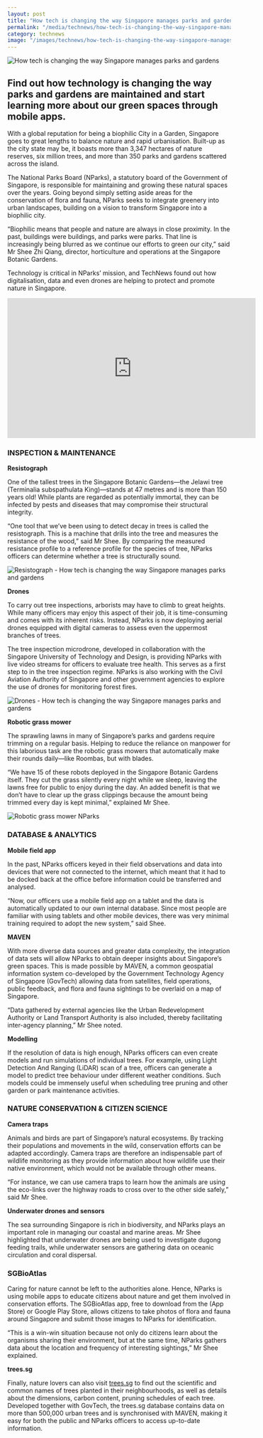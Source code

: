 ```yaml
---
layout: post
title: "How tech is changing the way Singapore manages parks and gardens"
permalink: "/media/technews/how-tech-is-changing-the-way-singapore-manages-parks-and-gardens"
category: technews
image: "/images/technews/how-tech-is-changing-the-way-singapore-manages-parks-and-gardens-part1.png"
---
```


![How tech is changing the way Singapore manages parks and gardens](/images/technews/how-tech-is-changing-the-way-singapore-manages-parks-and-gardens-part1.png)

Find out how technology is changing the way parks and gardens are maintained and start learning more about our green spaces through mobile apps.
--- 

With a global reputation for being a biophilic City in a Garden, Singapore goes to great lengths to balance nature and rapid urbanisation. Built-up as the city state may be, it boasts more than 3,347 hectares of nature reserves, six million trees, and more than 350 parks and gardens scattered across the island.

The National Parks Board (NParks), a statutory board of the Government of Singapore, is responsible for maintaining and growing these natural spaces over the years. Going beyond simply setting aside areas for the conservation of flora and fauna, NParks seeks to integrate greenery into urban landscapes, building on a vision to transform Singapore into a biophilic city.

“Biophilic means that people and nature are always in close proximity. In the past, buildings were buildings, and parks were parks. That line is increasingly being blurred as we continue our efforts to green our city,” said Mr Shee Zhi Qiang, director, horticulture and operations at the Singapore Botanic Gardens.

Technology is critical in NParks’ mission, and TechNews found out how digitalisation, data and even drones are helping to protect and promote nature in Singapore.

<div class="bp-youtube">
  <iframe width="560" height="315" src="https://www.youtube.com/embed/kzFvp37s8Mg" frameborder="0" allow="autoplay; encrypted-media" allowfullscreen></iframe>
</div>

### **INSPECTION & MAINTENANCE**

**Resistograph**

One of the tallest trees in the Singapore Botanic Gardens—the Jelawi tree (Terminalia subspathulata King)—stands at 47 metres and is more than 150 years old! While plants are regarded as potentially immortal, they can be infected by pests and diseases that may compromise their structural integrity.

“One tool that we’ve been using to detect decay in trees is called the resistograph. This is a machine that drills into the tree and measures the resistance of the wood,” said Mr Shee. By comparing the measured resistance profile to a reference profile for the species of tree, NParks officers can determine whether a tree is structurally sound.

![Resistograph - How tech is changing the way Singapore manages parks and gardens](/images/technews/how-tech-is-changing-the-way-singapore-manages-parks-and-gardens-part2.png)

**Drones**

To carry out tree inspections, arborists may have to climb to great heights. While many officers may enjoy this aspect of their job, it is time-consuming and comes with its inherent risks. Instead, NParks is now deploying aerial drones equipped with digital cameras to assess even the uppermost branches of trees.

The tree inspection microdrone, developed in collaboration with the Singapore University of Technology and Design, is providing NParks with live video streams for officers to evaluate tree health. This serves as a first step to in the tree inspection regime. NParks is also working with the Civil Aviation Authority of Singapore and other government agencies to explore the use of drones for monitoring forest fires.

![Drones - How tech is changing the way Singapore manages parks and gardens](/images/technews/how-tech-is-changing-the-way-singapore-manages-parks-and-gardens-part3.png)

**Robotic grass mower**

The sprawling lawns in many of Singapore’s parks and gardens require trimming on a regular basis. Helping to reduce the reliance on manpower for this laborious task are the robotic grass mowers that automatically make their rounds daily—like Roombas, but with blades. 

“We have 15 of these robots deployed in the Singapore Botanic Gardens itself. They cut the grass silently every night while we sleep, leaving the lawns free for public to enjoy during the day. An added benefit is that we don’t have to clear up the grass clippings because the amount being trimmed every day is kept minimal,” explained Mr Shee.  

![Robotic grass mower NParks](/images/technews/how-tech-is-changing-the-way-singapore-manages-parks-and-gardens-part4.png)

### **DATABASE & ANALYTICS**

**Mobile field app**

In the past, NParks officers keyed in their field observations and data into devices that were not connected to the internet, which meant that it had to be docked back at the office before information could be transferred and analysed. 

“Now, our officers use a mobile field app on a tablet and the data is automatically updated to our own internal database. Since most people are familiar with using tablets and other mobile devices, there was very minimal training required to adopt the new system,” said Shee.

**MAVEN**

With more diverse data sources and greater data complexity, the integration of data sets will allow NParks to obtain deeper insights about Singapore’s green spaces. This is made possible by MAVEN, a common geospatial information system co-developed by the Government Technology Agency of Singapore (GovTech) allowing data from satellites, field operations, public feedback, and flora and fauna sightings to be overlaid on a map of Singapore.

“Data gathered by external agencies like the Urban Redevelopment Authority or Land Transport Authority is also included, thereby facilitating inter-agency planning,” Mr Shee noted. 

**Modelling**

If the resolution of data is high enough, NParks officers can even create models and run simulations of individual trees. For example, using Light Detection And Ranging (LiDAR) scan of a tree, officers can generate a model to predict tree behaviour under different weather conditions. Such models could be immensely useful when scheduling tree pruning and other garden or park maintenance activities.

### **NATURE CONSERVATION & CITIZEN SCIENCE**

**Camera traps**

Animals and birds are part of Singapore’s natural ecosystems. By tracking their populations and movements in the wild, conservation efforts can be adapted accordingly. Camera traps are therefore an indispensable part of wildlife monitoring as they provide information about how wildlife use their native environment, which would not be available through other means.

“For instance, we can use camera traps to learn how the animals are using the eco-links over the highway roads to cross over to the other side safely,” said Mr Shee.

**Underwater drones and sensors**

The sea surrounding Singapore is rich in biodiversity, and NParks plays an important role in managing our coastal and marine areas. Mr Shee highlighted that underwater drones are being used to investigate dugong feeding trails, while underwater sensors are gathering data on oceanic circulation and coral dispersal. 

### **SGBioAtlas**

Caring for nature cannot be left to the authorities alone. Hence, NParks is using mobile apps to educate citizens about nature and get them involved in conservation efforts. The SGBioAtlas app, free to download from the (App Store) or Google Play Store, allows citizens to take photos of flora and fauna around Singapore and submit those images to NParks for identification.

“This is a win-win situation because not only do citizens learn about the organisms sharing their environment, but at the same time, NParks gathers data about the location and frequency of interesting sightings,” Mr Shee explained.

**trees.sg** 

Finally, nature lovers can also visit [trees.sg](https://www.nparks.gov.sg/trees) to find out the scientific and common names of trees planted in their neighbourhoods, as well as details about the dimensions, carbon content, pruning schedules of each tree. Developed together with GovTech, the trees.sg database contains data on more than 500,000 urban trees and is synchronised with MAVEN, making it easy for both the public and NParks officers to access up-to-date information. 
